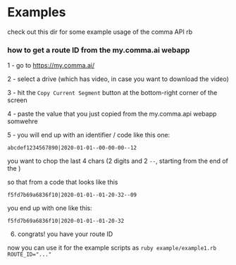 # Examples

check out this dir for some example usage of the comma API rb

### how to get a route ID from the my.comma.ai webapp

1 - go to https://my.comma.ai/

2 - select a drive (which has video, in case you want to download the video)

3 - hit the `Copy Current Segment` button at the bottom-right corner of the screen

4 - paste the value that you just copied from the my.comma.api webapp somwehre

5 - you will end up with an identifier / code like this one:

```
abcdef1234567890|2020-01-01--00-00-00--12
```

you want to chop the last 4 chars (2 digits and 2 `--`, starting from the end of the )

so that from a code that looks like this

```
f5fd7b69a6836f10|2020-01-01--01-20-32--09
```

you end up with one like this:

```
f5fd7b69a6836f10|2020-01-01--01-20-32
```

6. congrats! you have your route ID

now you can use it for the example scripts as `ruby example/example1.rb ROUTE_ID="..."`
